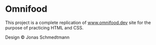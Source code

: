 # Omnifood
  
This project is a complete replication of www.omnifood.dev site for the purpose of practicing HTML and CSS. 

Design © Jonas Schmedtmann
